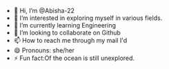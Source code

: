- 👋 Hi, I’m @Abisha-22
- 👀 I’m interested in exploring myself in various fields. 
- 🌱 I’m currently learning Engineering
- 💞️ I’m looking to collaborate on Github
- 📫 How to reach me through my mail I'd 
- 😄 Pronouns: she/her
- ⚡ Fun fact:Of the ocean is still unexplored. 

<!---
Abisha-22/Abisha-22 is a ✨ special ✨ repository because its `README.md` (this file) appears on your GitHub profile.
You can click the Preview link to take a look at your changes.
--->
